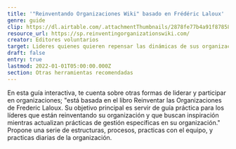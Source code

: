 ```yaml
---
title: '"Reinventando Organizaciones Wiki" basado en Frédéric Laloux'
genre: guide
clip: https://dl.airtable.com/.attachmentThumbnails/2878fe77b4a91f87858e361a614c4d81/a005d21f
resource_url: https://sp.reinventingorganizationswiki.com/
creator: Editores voluntarios
target: Lideres quienes quieren repensar las dinámicas de sus organizaciones
draft: false
entry: true
lastmod: 2022-01-01T05:00:00.000Z
section: Otras herramientas recomendadas
---
```

En esta guía interactiva, te cuenta sobre otras formas de liderar y participar en organizaciones; "está basada en el libro Reinventar las Organizaciones de Frederic Laloux. Su objetivo principal es servir de guía práctica para los líderes que están reinventando su organización y que buscan inspiración mientras actualizan prácticas de gestión específicas en su organización." Propone una serie de estructuras, procesos, practicas con el equipo, y practicas diarias de la organización.